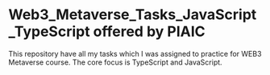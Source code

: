 # Web3_Metaverse_Tasks_JavaScript_TypeScript offered by PIAIC

This repository have all my tasks which I was assigned to practice for WEB3 Metaverse course.
The core focus is TypeScript and JavaScript.
